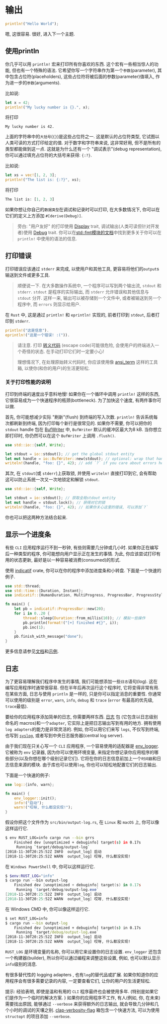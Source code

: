 # 输出

```rust
println!("Hello World");
```

嗯, 这很容易. 很好, 进入下一个主题.

## 使用println

你几乎可以用 `println!` 宏来打印所有你喜欢的东西.
这个宏有一些相当惊人的功能, 但也有一个特殊的语法.
它希望你写一个字符串作为第一个`参数`(parameter), 其中包含占位符(placeholders),
这些占位符将被后面的参数(parameter)值填入, 作为进一步的`参数`(arguments).

比如说:

```rust
let x = 42;
println!("My lucky number is {}.", x);
```

将打印

```log
My lucky number is 42.
```

上面的字符串中的`大括号`(`{}`)是这些占位符之一.
这是默认的占位符类型, 它试图以人类可读的方式打印给定的值. 对于数字和字符串来说, 这非常好用, 但不是所有的类型都能做到这一点.
这就是为什么还有一个 "调试表示"(debug representation), 你可以通过填充占位符的大括号来获得: `{:?}`.

比如说:

```rust
let xs = vec![1, 2, 3];
println!("The list is: {:?}", xs);
```

将打印

```rust
The list is: [1, 2, 3]
```

如果你想让你自己的`数据类型`在调试和记录时可以打印, 在大多数情况下, 你可以在它们的定义上方添加 `#[derive(Debug)]`.

>旁白: "用户友好" 的打印使用 [Display][] trait, 调试输出(人类可读但针对开发者)使用 [Debug][] trait.
>你可以在[std::fmt模块的文档]中找到更多关于你可以在 `println!` 中使用的语法的信息.

[Display]: https://doc.rust-lang.org/1.39.0/std/fmt/trait.Display.html
[Debug]: https://doc.rust-lang.org/1.39.0/std/fmt/trait.Debug.html
[std::fmt模块的文档]: https://doc.rust-lang.org/1.39.0/std/fmt/index.html

## 打印错误

打印错误应该通过 `stderr` 来完成, 以使用户和其他工具, 更容易将他们的`output`s 输送到文件或更多工具.

>顺便说一下. 在大多数操作系统中, 一个程序可以写到两个输出流, `stdout` 和 `stderr`.
>`stdout` 是程序的实际输出, 而 `stderr` 允许错误和其他信息与 `stdout` 分开.
>这样一来, 输出可以被存储到一个文件中, 或者被输送到另一个程序中, 而 `errors` 则显示给用户.

在 `Rust` 中, 这是通过 `println!` 和 `eprintln!` 实现的, 前者打印到 `stdout`, 后者打印到 `stderr`.

```rust
println!("这是信息").
eprintln!("这是一个错误! :(")).
```

>请注意. 打印 [转义代码][] (escape code)可能很危险, 会使用户的终端进入一个奇怪的状态. 在手动打印它们时一定要小心!
>
>理想情况下, 在处理原始转义代码时, 你应该使用像 [ansi_term][] 这样的工具箱, 以使你(和你的用户)的生活更轻松.

[转义代码]: https://en.wikipedia.org/wiki/ANSI_escape_code
[ansi_term]: https://docs.rs/ansi_term/0.12.1/ansi_term/

### 关于打印性能的说明

[BufWriter]: https://doc.rust-lang.org/1.39.0/std/io/struct.BufWriter.html

打印到终端的速度出乎意料地慢!
如果你在一个循环中调用 `println!` 这样的东西, 它很容易成为一个快速程序的瓶颈(bottleneck).
为了加快这个速度, 有两件事你可以做.

首先, 你可能想减少实际 "刷新"(flush) 到终端的写入次数.
`println!` 告诉系统每次都刷新到终端, 因为打印每个新行是很常见的.
如果你不需要, 你可以把你的 `stdout` handle 包在 [BufWriter][] 中, `BufWriter` 默认的缓冲区最大为8 kB.
当你想立即打印时, 你仍然可以在这个 `BufWriter` 上调用 `.flush()`.

```rust
use std::io::{self, Write};

let stdout = io::stdout(); // get the global stdout entity
let mut handle = io::BufWriter::new(stdout); // optional: wrap that handle in a buffer
writeln!(handle, "foo: {}", 42); // add `?` if you care about errors here
```

其次, 在 `stdout`(或 `stderr`)上获取锁, 并使用 `writeln!` 直接打印到它, 会有帮助
这可以防止系统一次又一次地锁定和解锁 `stdout`.

```rust
use std::io::{self, Write};

let stdout = io::stdout(); // 获取全局stdout entity
let mut handle = stdout.lock(); // 获得对它的锁
writeln!(handle, "foo: {}", 42); // 如果你关心这里的错误, 可以添加`?`
```

你也可以把这两种方法结合起来.

## 显示一个进度条

[indicatif]: https://crates.io/crates/indicatif

有些 `CLI` 应用程序运行不到一秒钟, 有些则需要几分钟或几小时.
如果你正在编写后一种类型的程序, 你可能想向用户显示正在发生的事情.
为此, 你应该尝试打印有用的状态更新, 最好是以一种容易被消费(consumed)的形式.

使用 [indicatif][] crate, 你可以在你的程序中添加进度条和小转盘. 下面是一个快速的例子.

```rust
use std::thread;
use std::time::{Duration, Instant};
use indicatif::{HumanDuration, MultiProgress, ProgressBar, ProgressStyle};

fn main() {
    let pb = indicatif::ProgressBar::new(20);
    for i in 0..20 {
        thread::sleep(Duration::from_millis(10)); // 模拟一些操作
        pb.println(format!("[+] finished #{}", i));
        pb.inc(1);
    }
    pb.finish_with_message("done");
}
```

更多信息请参见[文档](https://docs.rs/indicatif/0.16.2/indicatif/)和[示例](https://github.com/mitsuhiko/indicatif/tree/main/examples).

## 日志

[`syslog`]: https://en.wikipedia.org/wiki/Syslog
[env_logger]: https://crates.io/crates/env_logger

为了更容易理解我们程序中发生的事情, 我们可能想添加一些`日志`语句(log).
这在编写应用程序时通常很容易. 但在半年后再次运行这个程序时, 它将变得非常有用.
在某些方面, 日志与使用 `println` 是一样的, 只是你可以指定消息的重要性.
你通常可以使用的级别是 `error`, `warn`, `info`, `debug` 和 `trace`
(`error` 有最高的优先级, `trace`最低).

要给你的应用程序添加简单的日志, 你需要两样东西. [日志](https://crates.io/crates/log) 包
(它包含以日志级别命名的 macros)和一个`adapter`, 它实际上是把日志输出写到有用的地方.
拥有使用`log adapters`的能力是非常灵活的.
例如, 你可以用它们来写 `logs`, 不仅写到终端, 也写到 [`syslog`][], 或者写到中央日志服务器(central log server).

由于我们现在只关心写一个 `CLI` 应用程序, 一个容易使用的适配器是 [env_logger][].
它被称为 `env` 记录器, 因为你可以使用环境变量, 来指定你想记录你应用程序的哪些部分(以及你想在哪个级别记录它们).
它将在你的日志信息前加上一个`时间戳`和日志信息来源的模块.
由于库也可以使用`log`, 你也可以轻松地配置它们的日志输出.

下面是一个快速的例子:

```rust
use log::{info, warn};

fn main() {
    env_logger::init();
    info!("启动");
    warn!("哎呀, 什么都没实现!");
}
```

假设你把这个文件作为 `src/bin/output-log.rs`, 在 `Linux` 和 `macOS` 上, 你可以像这样运行它.

```bash
$ env RUST_LOG=info cargo run --bin grrs
    Finished dev [unoptimized + debuginfo] target(s) in 0.17s
     Running `target/debug/output-log`
[2018-11-30T20:25:52Z INFO  output_log] 启动
[2018-11-30T20:25:52Z WARN  output_log] 哎呀, 什么都没实现!
```

在 `Windows PowerShell` 中, 你可以这样运行它.

```powershell
$ $env:RUST_LOG="info"
$ cargo run --bin output-log
    Finished dev [unoptimized + debuginfo] target(s) in 0.17s
     Running `target/debug/output-log.exe`
[2018-11-30T20:25:52Z INFO  output_log] 启动
[2018-11-30T20:25:52Z WARN  output_log] 哎呀, 什么都没实现!
```

在 Windows CMD 中, 你可以像这样运行它.

```cmd
$ set RUST_LOG=info
$ cargo run --bin output-log
    Finished dev [unoptimized + debuginfo] target(s) in 0.17s
     Running `target/debug/output-log.exe`
[2018-11-30T20:25:52Z INFO  output_log] 启动
[2018-11-30T20:25:52Z WARN  output_log] 哎呀, 什么都没实现!
```

`RUST_LOG` 是环境变量的名称, 你可以用它来设置你的日志设置.
`env_logger` 还包含一个构建器(builder), 所以你可以通过编程来调整这些设置, 例如, 也可以默认显示`info`级别的消息.

有很多替代性的 logging adapters , 也有`log`的替代品或扩展.
如果你知道你的应用程序会有很多需要记录的内容, 一定要查看它们, 让你的用户的生活更轻松.

提示: 经验表明, 即使是温和有用的 `CLI` 程序最终也会被使用多年. (特别是如果它们是作为一个临时的解决方案. )
如果你的应用程序不工作, 有人(例如, 你, 在未来)需要找出原因, 能够通过 `--verbose` 来获得额外的日志输出, 就会导致几分钟和几个小时的调试的天壤之别.
[clap-verbosity-flag][] 箱包含一个快速方法, 可以为使用`structopt` 的项目添加 `--verbose`.

[clap-verbosity-flag]: https://crates.io/crates/clap-verbosity-flag
